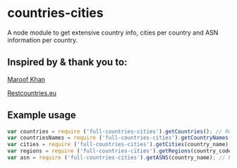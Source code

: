 # countries-cities 
A node module to get extensive country info, cities per country and ASN information per country.

## Inspired by & thank you to:
[Maroof Khan](https://www.npmjs.com/package/countries-cities)

[Restcountries.eu](https://restcountries.eu/)

## Example usage

``` javascript
var countries = require ('full-countries-cities').getCountries(); // Returns a full array of country information.
var countriesNames = require ('full-countries-cities').getCountryNames(); // Returns a full array of only the country names.
var cities = require ('full-countries-cities').getCities(country_name); // Returns an array of city names of the particular country.
var regions = require ('full-countries-cities').getRegions(country_code); // Returns an array of region of the particular country.
var asn = require ('full-countries-cities').getASNS(country_name); // Returns an array of ASN of the particular country.